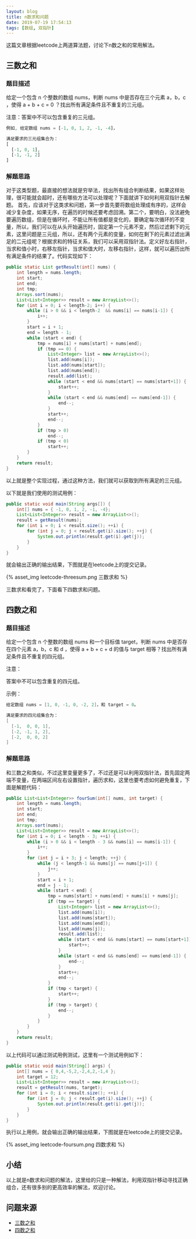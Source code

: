 ```yaml
---
layout: blog
title: n数求和问题
date: 2019-07-19 17:54:13
tags: [数组, 双指针]
---
```


这篇文章根据leetcode上两道算法题，讨论下n数之和的常用解法。
## 三数之和
### 题目描述
给定一个包含 n 个整数的数组 nums，判断 nums 中是否存在三个元素 a，b，c ，使得 a + b + c = 0 ？找出所有满足条件且不重复的三元组。

注意：答案中不可以包含重复的三元组。
```php
例如, 给定数组 nums = [-1, 0, 1, 2, -1, -4]，

满足要求的三元组集合为：
[
  [-1, 0, 1],
  [-1, -1, 2]
]
```
### 解题思路
对于这类型题，最直接的想法就是穷举法，找出所有组合判断结果，如果这样处理，很可能就会超时，还有哪些方法可以处理呢？下面就讲下如何利用双指针去解题。
首先，应该对于这类求和问题，第一步首先要将数组处理成有序的，这样会减少复杂度，如果无序，在遍历的时候还要考虑回溯。第二个，要明白，没法避免要遍历数组，但是在循环时，不能让所有值都是变化的，要确定每次循环的不变量，所以，我们可以在从头开始遍历时，固定第一个元素不变，然后过滤剩下的元素，这里问题是三元组，所以，还有两个元素的变量，如何在剩下的元素过滤出满足的二元组呢？根据求和的特征关系，我们可以采用双指针法。定义好左右指针，当求和值小时，右移左指针，当求和值大时，左移右指针，这样，就可以遍历出所有满足条件的结果了。代码实现如下：
```java
public static List getResult(int[] nums) {
    int length = nums.length;
    int start;
    int end;
    int tmp;
    Arrays.sort(nums);
    List<List<Integer>> result = new ArrayList<>();
    for (int i = 0; i < length-2; i++) {
        while (i > 0 && i < length-2  && nums[i] == nums[i-1]) {
            i++;
        }
        start = i + 1;
        end = length - 1;
        while (start < end) {
            tmp = nums[i] + nums[start] + nums[end];
            if (tmp == 0) {
                List<Integer> list = new ArrayList<>();
                list.add(nums[i]);
                list.add(nums[start]);
                list.add(nums[end]);
                result.add(list);
                while (start < end && nums[start] == nums[start+1]) {
                    start++;
                }
                while (start < end && nums[end] == nums[end-1]) {
                    end--;
                }
                start++;
                end--;
            }
            if (tmp > 0)
                end--;
            if (tmp < 0)
                start++;
        }
    }
    return result;
}
```
以上就是整个实现过程，通过这种方法，我们就可以获取到所有满足的三元组。

以下就是我们使用的测试用例：
```java
public static void main(String args[]) {
    int[] nums = { -1, 0, 1, 2, -1, -4};
    List<List<Integer>> result = new ArrayList<>();
    result = getResult(nums);
    for (int i = 0; i < result.size(); ++i) {
        for (int j = 0; j < result.get(i).size(); ++j) {
            System.out.println(result.get(i).get(j));
        }
    }
}
```
就会输出正确的输出结果，下图就是在leetcode上的提交记录。

{% asset_img leetcode-threesum.png 三数求和 %}

三数求和看完了，下面看下四数求和问题。

## 四数之和
### 题目描述
给定一个包含 n 个整数的数组 nums 和一个目标值 target，判断 nums 中是否存在四个元素 a，b，c 和 d ，使得 a + b + c + d 的值与 target 相等？找出所有满足条件且不重复的四元组。

注意：

答案中不可以包含重复的四元组。

示例：
```java
给定数组 nums = [1, 0, -1, 0, -2, 2]，和 target = 0。

满足要求的四元组集合为：
[
  [-1,  0, 0, 1],
  [-2, -1, 1, 2],
  [-2,  0, 0, 2]
]
```

### 解题思路
和三数之和类似，不过这里变量更多了，不过还是可以利用双指针法，首先固定两端不变量，在两端区间左右设置指针，遍历求和，这里也要考虑如何避免重复，下面是解题代码：
```java
public List<List<Integer>> fourSum(int[] nums, int target) {
    int length = nums.length;
    int start;
    int end;
    int tmp;
    Arrays.sort(nums);
    List<List<Integer>> result = new ArrayList<>();
    for (int i = 0; i < length - 3; ++i) {
        while (i > 0 && i < length - 3 && nums[i] == nums[i-1]) {
            i++;
        }
        for (int j = i + 3; j < length; ++j) {
            while (j < length-1 && nums[j] == nums[j+1]) {
                j++;
            }
            start = i + 1;
            end = j - 1;
            while (start < end) {
                tmp = nums[start] + nums[end] + nums[i] + nums[j];
                if (tmp == target) {
                    List<Integer> list = new ArrayList<>();
                    list.add(nums[i]);
                    list.add(nums[start]);
                    list.add(nums[end]);
                    list.add(nums[j]);
                    result.add(list);
                    while (start < end && nums[start] == nums[start+1]) {
                        start++;
                    }
                    while (start < end && nums[end] == nums[end-1]) {
                        end--;
                    }
                    start++;
                    end--;
                }
                if (tmp < target) {
                    start++;
                }
                if (tmp > target) {
                    end--;
                }
            }
        }
    }
    return result;
}
```

以上代码可以通过测试用例测试，这里有一个测试用例如下：
```java
public static void main(String[] args) {
    int[] nums = { 0,4,-5,2,-2,4,2,-1,4 };
    int target = 12;
    List<List<Integer>> result = new ArrayList<>();
    result = getResult(nums, target);
    for (int i = 0; i < result.size(); ++i) {
        for (int j = 0; j < result.get(i).size(); ++j) {
            System.out.println(result.get(i).get(j));
        }
    }
}
```

执行以上用例，就会输出正确的输出结果，下图就是在leetcode上的提交记录。

{% asset_img leetcode-foursum.png 四数求和 %}

## 小结
以上就是n数求和问题的解法，这里给的只是一种解法，利用双指针移动寻找正确组合，还有很多别的更高效率的解法，欢迎讨论。

## 问题来源
- [三数之和](https://leetcode-cn.com/problems/3sum)
- [四数之和](https://leetcode-cn.com/problems/4sum)






